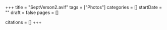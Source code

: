 +++
title = "SeptVerson2.avif"
tags = ["Photos"]
categories = []
startDate = ""
draft = false
pages = []

citations = []
+++
